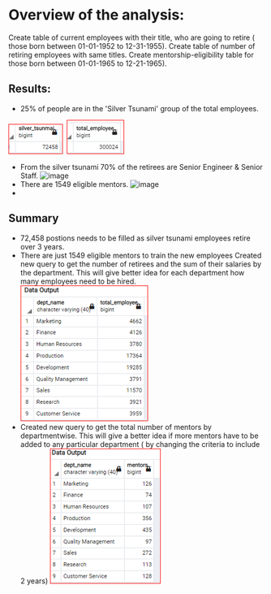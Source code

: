 # Overview of the analysis:
Create table of current employees with their title, who are going to retire ( those born between 01-01-1952 to 12-31-1955). Create table of number of retiring employees with same titles. Create  mentorship-eligibility table for those born between 01-01-1965 to 12-21-1965).

## Results:
* 25% of people are in the 'Silver Tsunami' group of the total employees.

![image](IMAGES/silver_tsunami.PNG)&nbsp;&nbsp;![image](IMAGES/employee_count.PNG)

* From the silver tsunami 70% of the retirees are Senior Engineer & Senior Staff.
![image](images/retiring_titles)
* There are 1549 eligible mentors. 
![image](images/mentors)
* 

## Summary
* 72,458 postions needs to be filled as silver tsunami employees retire over 3 years.
* There are just 1549 eligible mentors to train the new employees
Created new query to get the number of retirees and the sum of their salaries by the department. This will give better idea for each department how many employees need to be hired.
![image](images/department_wise_retirees.PNG)
* Created new query to get the total number of mentors by departmentwise. This will give a better idea if more mentors have to be added to any particular department ( by changing the criteria to include 2 years)
![image](images/mentors_dept.PNG)
